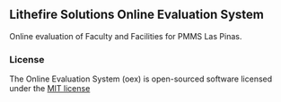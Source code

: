 ## Lithefire Solutions Online Evaluation System

Online evaluation of Faculty and Facilities for PMMS Las Pinas.
### License

The Online Evaluation System (oex) is open-sourced software licensed under the [MIT license](http://opensource.org/licenses/MIT)
